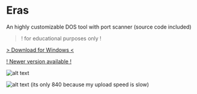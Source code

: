 # Eras
An highly customizable DOS tool with port scanner (source code included)
> ! for educational purposes only !

[> Download for Windows <](https://github.com/Noisec/Eras/releases/download/1.1.1.7/Eras.v7.exe)

[! Newer version available !](http://github.com/Noisec/Eras-X/)

![alt text](https://cdn.discordapp.com/attachments/937053497545875536/1042504191505092688/image.png)


![alt text](https://cdn.discordapp.com/attachments/937053497545875536/1042504355967946792/image.png)
(its only 840 because my upload speed is slow)
